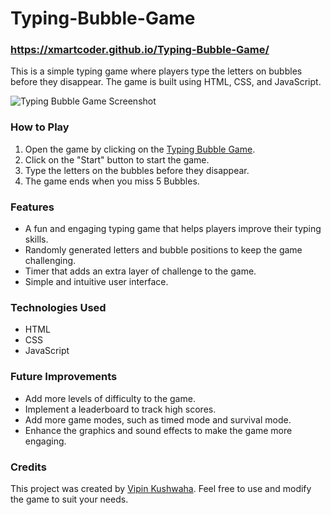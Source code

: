 # Typing-Bubble-Game

### https://xmartcoder.github.io/Typing-Bubble-Game/

This is a simple typing game where players type the letters on bubbles before they disappear. The game is built using HTML, CSS, and JavaScript. 

![Typing Bubble Game Screenshot](https://github.com/xmartcoder/Typing-Bubble-Game/blob/main/game.png)

### How to Play

1. Open the game by clicking on the [Typing Bubble Game](https://xmartcoder.github.io/Typing-Bubble-Game/).
2. Click on the "Start" button to start the game.
3. Type the letters on the bubbles before they disappear.
4. The game ends when you miss 5 Bubbles.

### Features

- A fun and engaging typing game that helps players improve their typing skills.
- Randomly generated letters and bubble positions to keep the game challenging.
- Timer that adds an extra layer of challenge to the game.
- Simple and intuitive user interface.

### Technologies Used

- HTML
- CSS
- JavaScript

### Future Improvements

- Add more levels of difficulty to the game.
- Implement a leaderboard to track high scores.
- Add more game modes, such as timed mode and survival mode.
- Enhance the graphics and sound effects to make the game more engaging.

### Credits

This project was created by [Vipin Kushwaha](https://github.com/xmartcoder). Feel free to use and modify the game to suit your needs.

